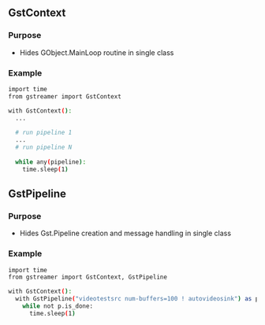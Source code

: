 ## GstContext
### Purpose
- Hides GObject.MainLoop routine in single class

### Example
```bash
import time
from gstreamer import GstContext

with GstContext():
  ...
  
  # run pipeline 1
  ...
  # run pipeline N
  
  while any(pipeline):
    time.sleep(1)
```

## GstPipeline
### Purpose
- Hides Gst.Pipeline creation and message handling in single class

### Example
```bash
import time
from gstreamer import GstContext, GstPipeline

with GstContext():
  with GstPipeline("videotestsrc num-buffers=100 ! autovideosink") as p
    while not p.is_done:
      time.sleep(1)  
```

